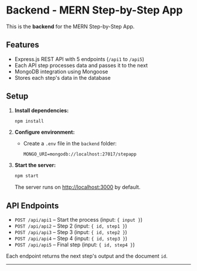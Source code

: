 # Backend - MERN Step-by-Step App

This is the **backend** for the MERN Step-by-Step App.

## Features

- Express.js REST API with 5 endpoints (`/api1` to `/api5`)
- Each API step processes data and passes it to the next
- MongoDB integration using Mongoose
- Stores each step's data in the database

## Setup

1. **Install dependencies:**
   ```bash
   npm install
   ```

2. **Configure environment:**
   - Create a `.env` file in the `backend` folder:
     ```
     MONGO_URI=mongodb://localhost:27017/stepapp
     ```

3. **Start the server:**
   ```bash
   npm start
   ```
   The server runs on [http://localhost:3000](http://localhost:3000) by default.

## API Endpoints

- `POST /api/api1` – Start the process (input: `{ input }`)
- `POST /api/api2` – Step 2 (input: `{ id, step1 }`)
- `POST /api/api3` – Step 3 (input: `{ id, step2 }`)
- `POST /api/api4` – Step 4 (input: `{ id, step3 }`)
- `POST /api/api5` – Final step (input: `{ id, step4 }`)

Each endpoint returns the next step's output and the document `id`.

---